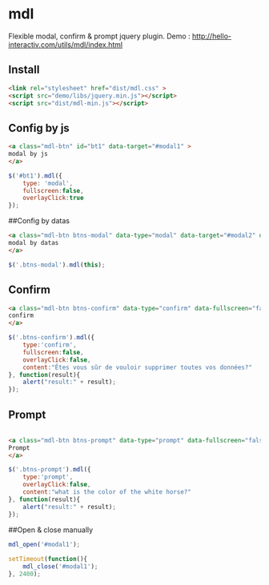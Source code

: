 # mdl
Flexible modal, confirm &amp; prompt jquery plugin.
Demo : http://hello-interactiv.com/utils/mdl/index.html

## Install 
```html
<link rel="stylesheet" href="dist/mdl.css" >
<script src="demo/libs/jquery.min.js"></script>
<script src="dist/mdl-min.js"></script>
```

## Config by js
```html
<a class="mdl-btn" id="bt1" data-target="#modal1" >
modal by js
</a>
```

```javascript
$('#bt1').mdl({
	type: 'modal',
	fullscreen:false,
	overlayClick:true
});
```

##Config by datas
```html
<a class="mdl-btn btns-modal" data-type="modal" data-target="#modal2" data-fullscreen="true" data-overlayClick="true" >
modal by datas
</a>
```

```javascript
$('.btns-modal').mdl(this);
```



## Confirm
```html
<a class="mdl-btn btns-confirm" data-type="confirm" data-fullscreen="false" data-overlayClick="true" >
confirm
</a>
```

```javascript
$('.btns-confirm').mdl({
	type:'confirm',
	fullscreen:false,
	overlayClick:false,
	content:"Êtes vous sûr de vouloir supprimer toutes vos données?"
}, function(result){
	alert("result:" + result);
});
```


## Prompt
```html
			
<a class="mdl-btn btns-prompt" data-type="prompt" data-fullscreen="false" data-overlayClick="true" >
Prompt
</a>
```

```javascript
$('.btns-prompt').mdl({
	type:'prompt',
	overlayClick:false,
	content:"what is the color of the white horse?"
}, function(result){
	alert("result:" + result);
});

```



##Open &  close manually
```javascript
mdl_open('#modal1');
			
setTimeout(function(){ 
	mdl_close('#modal1');
}, 2400);		
```
